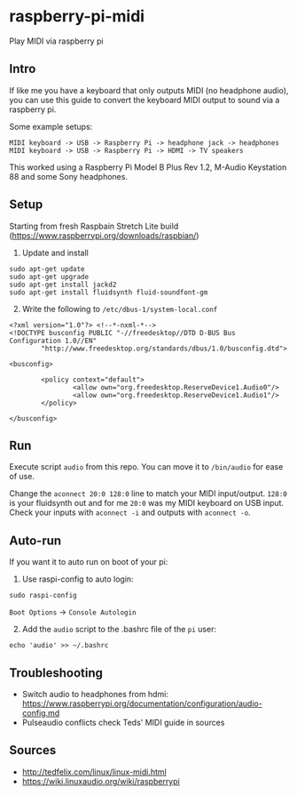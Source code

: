 # raspberry-pi-midi
Play MIDI via raspberry pi

## Intro
If like me you have a keyboard that only outputs MIDI (no headphone audio), you can use this guide to convert the keyboard MIDI output to sound via a raspberry pi.

Some example setups:
```
MIDI keyboard -> USB -> Raspberry Pi -> headphone jack -> headphones
MIDI keyboard -> USB -> Raspberry Pi -> HDMI -> TV speakers
```

This worked using a Raspberry Pi Model B Plus Rev 1.2, M-Audio Keystation 88 and some Sony headphones.

## Setup
Starting from fresh Raspbain Stretch Lite build (https://www.raspberrypi.org/downloads/raspbian/)

1. Update and install
```
sudo apt-get update
sudo apt-get upgrade
sudo apt-get install jackd2
sudo apt-get install fluidsynth fluid-soundfont-gm
```

2. Write the following to `/etc/dbus-1/system-local.conf`
```
<?xml version="1.0"?> <!--*-nxml-*-->
<!DOCTYPE busconfig PUBLIC "-//freedesktop//DTD D-BUS Bus Configuration 1.0//EN"
        "http://www.freedesktop.org/standards/dbus/1.0/busconfig.dtd">

<busconfig>

        <policy context="default">
                <allow own="org.freedesktop.ReserveDevice1.Audio0"/>
                <allow own="org.freedesktop.ReserveDevice1.Audio1"/>
        </policy>

</busconfig>
```

## Run
Execute script `audio` from this repo. You can move it to `/bin/audio` for ease of use.

Change the `aconnect 20:0 128:0` line to match your MIDI input/output. `128:0` is your fluidsynth out and for me `20:0` was my MIDI keyboard on USB input. Check your inputs with `aconnect -i` and outputs with `aconnect -o`.

## Auto-run
If you want it to auto run on boot of your pi:

1. Use raspi-config to auto login:

`sudo raspi-config`

`Boot Options` -> `Console Autologin`

2. Add the `audio` script to the .bashrc file of the `pi` user:

`echo 'audio' >> ~/.bashrc`

## Troubleshooting
- Switch audio to headphones from hdmi: https://www.raspberrypi.org/documentation/configuration/audio-config.md
- Pulseaudio conflicts check Teds' MIDI guide in sources

## Sources
- http://tedfelix.com/linux/linux-midi.html
- https://wiki.linuxaudio.org/wiki/raspberrypi



